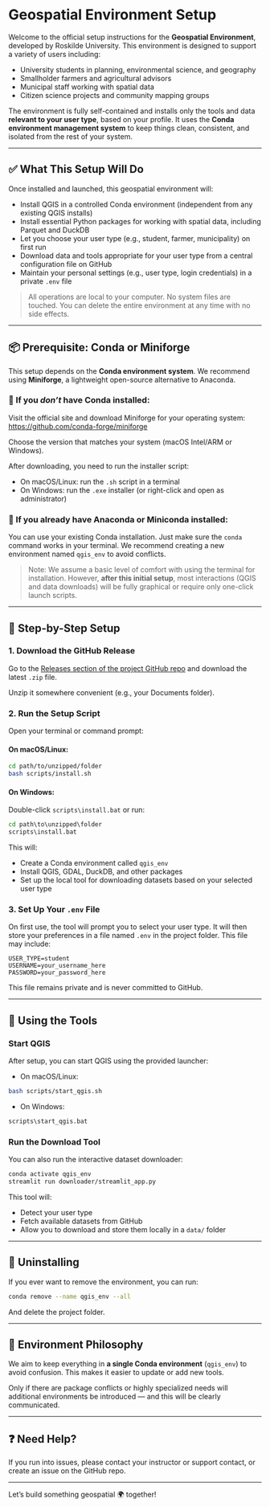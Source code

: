 # Geospatial Environment Setup

Welcome to the official setup instructions for the **Geospatial Environment**, developed by Roskilde University. This environment is designed to support a variety of users including:

- University students in planning, environmental science, and geography
- Smallholder farmers and agricultural advisors
- Municipal staff working with spatial data
- Citizen science projects and community mapping groups

The environment is fully self-contained and installs only the tools and data **relevant to your user type**, based on your profile. It uses the **Conda environment management system** to keep things clean, consistent, and isolated from the rest of your system.

---

## ✅ What This Setup Will Do

Once installed and launched, this geospatial environment will:

- Install QGIS in a controlled Conda environment (independent from any existing QGIS installs)
- Install essential Python packages for working with spatial data, including Parquet and DuckDB
- Let you choose your user type (e.g., student, farmer, municipality) on first run
- Download data and tools appropriate for your user type from a central configuration file on GitHub
- Maintain your personal settings (e.g., user type, login credentials) in a private `.env` file

> All operations are local to your computer. No system files are touched.
> You can delete the entire environment at any time with no side effects.

---

## 📦 Prerequisite: Conda or Miniforge

This setup depends on the **Conda environment system**. We recommend using **Miniforge**, a lightweight open-source alternative to Anaconda.

### 🔹 If you *don’t* have Conda installed:
Visit the official site and download Miniforge for your operating system:
https://github.com/conda-forge/miniforge

Choose the version that matches your system (macOS Intel/ARM or Windows).

After downloading, you need to run the installer script:
- On macOS/Linux: run the `.sh` script in a terminal
- On Windows: run the `.exe` installer (or right-click and open as administrator)

### 🔹 If you already have Anaconda or Miniconda installed:
You can use your existing Conda installation. Just make sure the `conda` command works in your terminal. We recommend creating a new environment named `qgis_env` to avoid conflicts.

> Note: We assume a basic level of comfort with using the terminal for installation. However, **after this initial setup**, most interactions (QGIS and data downloads) will be fully graphical or require only one-click launch scripts.

---

## 🔧 Step-by-Step Setup

### 1. Download the GitHub Release

Go to the [Releases section of the project GitHub repo](https://github.com/YOUR_GITHUB_USERNAME/RUCgeospatial/releases) and download the latest `.zip` file.

Unzip it somewhere convenient (e.g., your Documents folder).

### 2. Run the Setup Script

Open your terminal or command prompt:

#### On macOS/Linux:
```bash
cd path/to/unzipped/folder
bash scripts/install.sh
```

#### On Windows:
Double-click `scripts\install.bat` or run:
```cmd
cd path\to\unzipped\folder
scripts\install.bat
```

This will:
- Create a Conda environment called `qgis_env`
- Install QGIS, GDAL, DuckDB, and other packages
- Set up the local tool for downloading datasets based on your selected user type

### 3. Set Up Your `.env` File

On first use, the tool will prompt you to select your user type. It will then store your preferences in a file named `.env` in the project folder. This file may include:

```dotenv
USER_TYPE=student
USERNAME=your_username_here
PASSWORD=your_password_here
```

This file remains private and is never committed to GitHub.

---

## 🚀 Using the Tools

### Start QGIS
After setup, you can start QGIS using the provided launcher:

- On macOS/Linux:
```bash
bash scripts/start_qgis.sh
```

- On Windows:
```cmd
scripts\start_qgis.bat
```

### Run the Download Tool
You can also run the interactive dataset downloader:
```bash
conda activate qgis_env
streamlit run downloader/streamlit_app.py
```

This tool will:
- Detect your user type
- Fetch available datasets from GitHub
- Allow you to download and store them locally in a `data/` folder

---

## 🧼 Uninstalling
If you ever want to remove the environment, you can run:
```bash
conda remove --name qgis_env --all
```
And delete the project folder.

---

## 🔁 Environment Philosophy

We aim to keep everything in **a single Conda environment** (`qgis_env`) to avoid confusion. This makes it easier to update or add new tools.

Only if there are package conflicts or highly specialized needs will additional environments be introduced — and this will be clearly communicated.

---

## ❓ Need Help?
If you run into issues, please contact your instructor or support contact, or create an issue on the GitHub repo.

---

Let’s build something geospatial 🌍 together!

